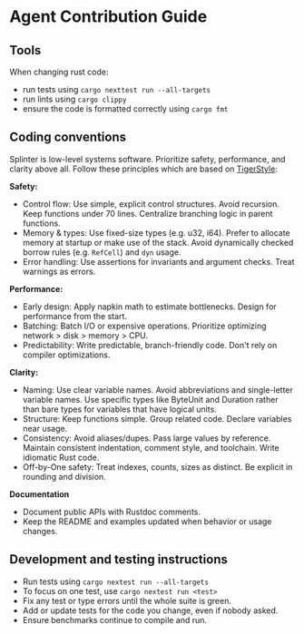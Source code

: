 # Agent Contribution Guide

## Tools

When changing rust code:

- run tests using `cargo nexttest run --all-targets`
- run lints using `cargo clippy`
- ensure the code is formatted correctly using `cargo fmt`

## Coding conventions

Splinter is low-level systems software. Prioritize safety, performance, and clarity above all. Follow these principles which are based on [TigerStyle]:

[TigerStyle]: https://tigerstyle.dev/

**Safety:**

- Control flow: Use simple, explicit control structures. Avoid recursion. Keep functions under 70 lines. Centralize branching logic in parent functions.
- Memory & types: Use fixed-size types (e.g. u32, i64). Prefer to allocate memory at startup or make use of the stack. Avoid dynamically checked borrow rules (e.g. `RefCell`) and `dyn` usage.
- Error handling: Use assertions for invariants and argument checks. Treat warnings as errors.

**Performance:**

- Early design: Apply napkin math to estimate bottlenecks. Design for performance from the start.
- Batching: Batch I/O or expensive operations. Prioritize optimizing network > disk > memory > CPU.
- Predictability: Write predictable, branch-friendly code. Don't rely on compiler optimizations.

**Clarity:**

- Naming: Use clear variable names. Avoid abbreviations and single-letter variable names. Use specific types like ByteUnit and Duration rather than bare types for variables that have logical units.
- Structure: Keep functions simple. Group related code. Declare variables near usage.
- Consistency: Avoid aliases/dupes. Pass large values by reference. Maintain consistent indentation, comment style, and toolchain. Write idiomatic Rust code.
- Off-by-One safety: Treat indexes, counts, sizes as distinct. Be explicit in rounding and division.

**Documentation**
 - Document public APIs with Rustdoc comments.
 - Keep the README and examples updated when behavior or usage changes.

## Development and testing instructions

- Run tests using `cargo nextest run --all-targets`
- To focus on one test, use `cargo nextest run <test>`
- Fix any test or type errors until the whole suite is green.
- Add or update tests for the code you change, even if nobody asked.
- Ensure benchmarks continue to compile and run.
